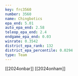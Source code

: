 ```yaml
---
key: frc3560
number: 3560
name: Chingbotics
epa_end: 5.01
auto_epa_end: 2.58
teleop_epa_end: 2.4
endgame_epa_end: 0.03
winrate: 0.3542
district_epa_rank: 132
district_epa_percentile: 0.0294
type: Team
---
```

[[2024onbar]]
[[2024onham]]
